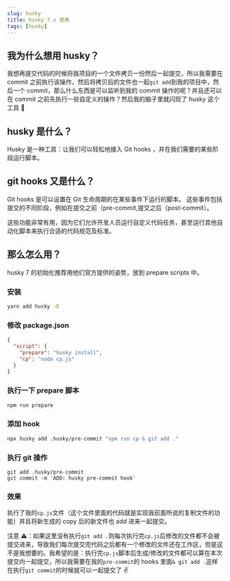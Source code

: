 ```yaml
---
slug: husky
title: husky 7.x 使用
tags: [husky]
---
```


## 我为什么想用 husky？

我想再提交代码的时候将我项目的一个文件拷贝一份然后一起提交，所以我需要在 commit 之前执行该操作，然后将拷贝后的文件也一起`git add`到我的项目中，然后一个 commit，那么什么东西是可以监听到我的 commit 操作的呢？并且还可以在 commit 之前先执行一些自定义的操作？然后我的脑子里就闪现了 husky 这个工具 🐶

## husky 是什么？

Husky 是一种工具：让我们可以轻松地接入 Git hooks ，并在我们需要的某些阶段运行脚本。

## git hooks 又是什么？

Git hooks 是可以设置在 Git 生命周期的在某些事件下运行的脚本。 这些事件包括提交的不同阶段，例如在提交之前（pre-commit,提交之后（post-commit）。

这些功能非常有用，因为它们允许开发人员运行自定义代码任务，甚至运行其他自动化脚本来执行合适的代码规范及标准。

## 那么怎么用？

husky 7 的初始化推荐用他们官方提供的姿势，放到 prepare scripts 中。

### 安装

```bash
yarn add husky -D
```

### 修改 package.json

```json
{
  "script": {
    "prepare": "husky install",
    "cp": "node cp.js"
  }
}
```

### 执行一下 prepare 脚本

```bash
npm run prepare
```

### 添加 hook

```bash
npx husky add .husky/pre-commit "npm run cp & git add ."
```

### 执行 git 操作

```
git add .husky/pre-commit
git commit -m 'ADD: husky pre-commit hook'
```

### 效果

执行了我的`cp.js`文件（这个文件里面的代码就是实现我前面所说的复制文件的功能）并且将新生成的 copy 后的新文件也 add 进来一起提交。

注意 ⚠️：如果这里没有执行`git add .`则每次执行完`cp.js`后修改的文件都不会被提交进来，导致我们每次提交完代码之后都有一个修改的文件还在工作区，但是这不是我想要的。我希望的是：执行完`cp.js`脚本后生成/修改的文件都可以算在本次提交内一起提交，所以我需要在我的`pre-commit`的 hooks 里面`& git add .`这样在执行`git commit`的时候就可以一起提交了 ✌️
